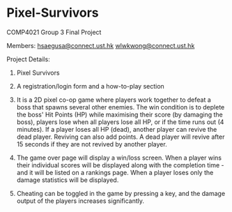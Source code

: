 # Pixel-Survivors
COMP4021 Group 3 Final Project

Members:
hsaegusa@connect.ust.hk
wlwkwong@connect.ust.hk

Project Details:
1. Pixel Survivors

2. A registration/login form and a how-to-play section

3. It is a 2D pixel co-op game where players work together to defeat a boss that spawns several other enemies. The win condition is to deplete the boss' Hit Points (HP) while maximising their score (by damaging the boss), players lose when all players lose all HP, or if the time runs out (4 minutes). If a player loses all HP (dead), another player can revive the dead player. Reviving can also add points. A dead player will revive after 15 seconds if they are not revived by another player.

4. The game over page will display a win/loss screen. When a player wins their individual scores will be displayed along with the completion time -and it will be listed on a rankings page. When a player loses only the damage statistics will be displayed.

5. Cheating can be toggled in the game by pressing a key, and the damage output of the players increases significantly.
